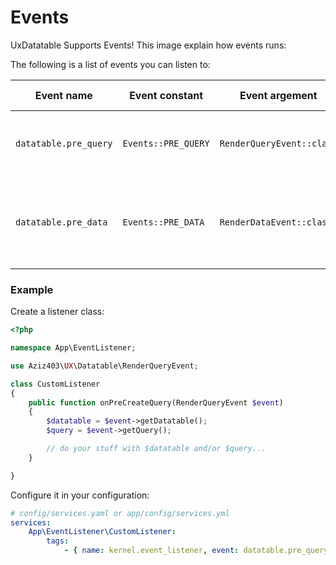 Events
=========

UxDatatable Supports Events!
This image explain how events runs:


The following is a list of events you can listen to:

| Event name | Event constant | Event argement | Trigger point |
|------------|----------------|----------------|--------------|
| `datatable.pre_query` | `Events::PRE_QUERY` | `RenderQueryEvent::class` | before create query to get records |
| `datatable.pre_data` | `Events::PRE_DATA` | `RenderDataEvent::class` | before create convert query result to view data |

### Example
Create a listener class:

```php
<?php

namespace App\EventListener;

use Aziz403\UX\Datatable\RenderQueryEvent;

class CustomListener
{
    public function onPreCreateQuery(RenderQueryEvent $event)
    {
        $datatable = $event->getDatatable();
        $query = $event->getQuery();

        // do your stuff with $datatable and/or $query...
    }

}
```

Configure it in your configuration:

```yaml
# config/services.yaml or app/config/services.yml
services:
    App\EventListener\CustomListener:
        tags:
            - { name: kernel.event_listener, event: datatable.pre_query }
```